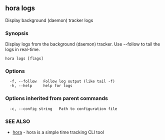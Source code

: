 ## hora logs

Display background (daemon) tracker logs

### Synopsis

Display logs from the background (daemon) tracker. Use --follow to tail the logs in real-time.

```
hora logs [flags]
```

### Options

```
  -f, --follow   Follow log output (like tail -f)
  -h, --help     help for logs
```

### Options inherited from parent commands

```
  -c, --config string   Path to configuration file
```

### SEE ALSO

* [hora](README.md)	 - hora is a simple time tracking CLI tool


